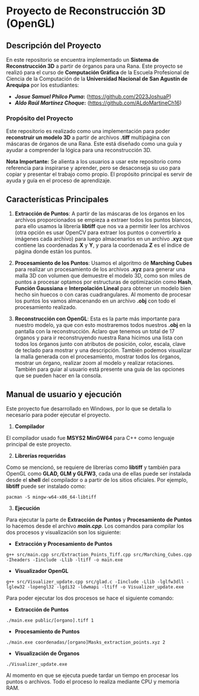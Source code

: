 # Proyecto de Reconstrucción 3D (OpenGL)

## Descripción del Proyecto
En este repositorio se encuentra implementado un **Sistema de Reconstrucción 3D** a partir de órganos para una Rana. Este proyecto se realizó para el curso de **Computación Gráfica** de la Escuela Profesional de Ciencia de la Computación  de la **Universidad Nacional de San Agustín de Arequipa** por los estudiantes:

- ***Josue Samuel Philco Puma*:** (https://github.com/2023JoshuaP)
- ***Aldo Raúl Martínez Choque*:** (https://github.com/ALdoMartineCh16)

### Propósito del Proyecto

Este repositorio es realizado como una implementación para poder **reconstruir un modelo 3D** a partir de archivos **.tiff** multipágina con máscaras de órganos de una Rana. Este está diseñado como una guía y ayudar a comprender la lógica para una reconstrucción 3D.

**Nota Importante:** Se alienta a los usuarios a usar este repositorio como referencia para inspirarse y aprender, pero se desaconseja su uso para copiar y presentar el trabajo como propio. El propósito principal es servir de ayuda y guía en el proceso de aprendizaje.

## Características Principales

1. **Extracción de Puntos**: A partir de las máscaras de los órganos en los archivos proporcionados se empieza a extraer todos los puntos blancos, para ello usamos la librería **libtiff** que nos va a permitir leer los archivos (otra opción es usar OpenCV para extraer los puntos o convertirlo a imágenes cada archivo) para luego almacenarlos en un archivo **.xyz** que contiene las coordenadas **X** y **Y**, y para la coordenada **Z** es el índice de página donde están los puntos.

2. **Procesamiento de los Puntos**: Usamos el algoritmo de **Marching Cubes** para realizar un procesamiento de los archivos **.xyz** para generar una malla 3D con volumen que demuestre el modelo 3D, como son miles de puntos a procesar optamos por estructuras de optimización como **Hash**, **Función Gaussiana** e **Interpolación Lineal** para obtener un modelo bien hecho sin huecos o con caras cuadrangulares. Al momento de procesar los puntos los vamos almacenando en un archivo **.obj** con todo el procesamiento realizado.

3. **Reconstrucción con OpenGL**: Esta es la parte más importante para nuestro modelo, ya que con esto mostraremos todos nuestros **.obj** en la pantalla con la reconstrucción. Aclaro que tenemos un total de 17 órganos y para ir reconstruyendo nuestra Rana hicimos una lista con todos los órganos junto con atributos de posición, color, escala, clave de teclado para mostrar y una descripción. También podemos visualizar la malla generada con el procesamiento, mostrar todos los órganos, mostrar un órgano, realizar zoom al modelo y realizar rotaciones. También para guiar al usuario está presente una guía de las opciones que se pueden hacer en la consola.

## Manual de usuario y ejecución

Este proyecto fue desarrollado en Windows, por lo que se detalla lo necesario para poder ejecutar el proyecto.

1. **Compilador**

El compilador usado fue **MSYS2 MinGW64** para C++ como lenguaje principal de este proyecto.

2. **Librerías requeridas**

Como se mencionó, se requiere de librerías como **libtiff** y también para OpenGL como **GLAD, GLM y GLFW3**, cada una de ellas puede ser instalada desde el **shell** del compilador o a partir de los sitios oficiales. Por ejemplo, **libtiff** puede ser instalado como:

``
pacman -S mingw-w64-x86_64-libtiff
``

3. **Ejecución**

Para ejecutar la parte de **Extracción de Puntos** y **Procesamiento de Puntos** lo hacemos desde el archivo ***main.cpp***. Los comandos para compilar los dos procesos y visualización son los siguiente:

- **Extracción y Procesamiento de Puntos**

``
g++ src/main.cpp src/Extraction_Points_Tiff.cpp src/Marching_Cubes.cpp -Iheaders -Iinclude -Llib -ltiff -o main.exe
``

- **Visualizador OpenGL**

``
g++ src/Visualizer_update.cpp src/glad.c -Iinclude -Llib -lglfw3dll -lglew32 -lopengl32 -lgdi32 -ldwmapi -ltiff -o Visualizer_update.exe
``

Para poder ejecutar los dos procesos se hace el siguiente comando:

- **Extracción de Puntos**

``
./main.exe public/[organo].tiff 1
``
    
- **Procesamiento de Puntos**

``
./main.exe coordenadas/[organo]Masks_extraction_points.xyz 2
``

- **Visualización de Órganos**

``
./Visualizer_update.exe
``

Al momento en que se ejecuta puede tardar un tiempo en procesar los puntos o archivos. Todo el proceso lo realiza mediante CPU y memoria RAM.